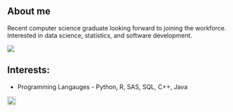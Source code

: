 ## About me 
Recent computer science graduate looking forward to joining the workforce. Interested in data science, statistics, and software development.

![](https://komarev.com/ghpvc/?username=LeoDoak&color=green)

## Interests: 
* Programming Langauges - Python, R, SAS, SQL, C++, Java

<img src="https://upload.wikimedia.org/wikipedia/commons/c/c3/Python-logo-notext.svg" width="20" height="20" />
